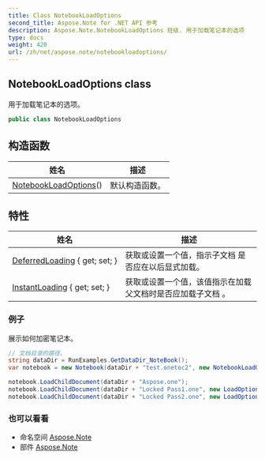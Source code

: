 ```yaml
---
title: Class NotebookLoadOptions
second_title: Aspose.Note for .NET API 参考
description: Aspose.Note.NotebookLoadOptions 班级. 用于加载笔记本的选项
type: docs
weight: 420
url: /zh/net/aspose.note/notebookloadoptions/
---
```

## NotebookLoadOptions class

用于加载笔记本的选项。

```csharp
public class NotebookLoadOptions
```

## 构造函数

| 姓名 | 描述 |
| --- | --- |
| [NotebookLoadOptions](notebookloadoptions/)() | 默认构造函数。 |

## 特性

| 姓名 | 描述 |
| --- | --- |
| [DeferredLoading](../../aspose.note/notebookloadoptions/deferredloading/) { get; set; } | 获取或设置一个值，指示子文档 是否应在以后显式加载。 |
| [InstantLoading](../../aspose.note/notebookloadoptions/instantloading/) { get; set; } | 获取或设置一个值，该值指示在加载父文档时是否应加载子文档 。 |

### 例子

展示如何加密笔记本。

```csharp
// 文档目录的路径。
string dataDir = RunExamples.GetDataDir_NoteBook();
var notebook = new Notebook(dataDir + "test.onetoc2", new NotebookLoadOptions() { DeferredLoading = true });

notebook.LoadChildDocument(dataDir + "Aspose.one");  
notebook.LoadChildDocument(dataDir + "Locked Pass1.one", new LoadOptions() { DocumentPassword = "pass" });
notebook.LoadChildDocument(dataDir + "Locked Pass2.one", new LoadOptions() { DocumentPassword = "pass2" });
```

### 也可以看看

* 命名空间 [Aspose.Note](../../aspose.note/)
* 部件 [Aspose.Note](../../)


